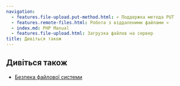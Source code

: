 ```yaml
---
navigation:
  - features.file-upload.put-method.html: « Поддержка метода PUT
  - features.remote-files.html: Робота з віддаленими файлами »
  - index.md: PHP Manual
  - features.file-upload.html: Загрузка файлов на сервер
title: Дивіться також
---
```

## Дивіться також

-   [Безпека файлової системи](security.filesystem.md)
